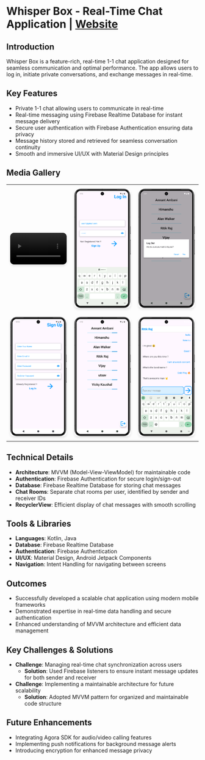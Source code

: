# Whisper Box - Real-Time Chat Application | [Website](https://ritikraaj77.github.io/WhisperBox/)

## Introduction

Whisper Box is a feature-rich, real-time 1-1 chat application designed for seamless communication and optimal performance. The app allows users to log in, initiate private conversations, and exchange messages in real-time.

## Key Features
- Private 1-1 chat allowing users to communicate in real-time
- Real-time messaging using Firebase Realtime Database for instant message delivery
- Secure user authentication with Firebase Authentication ensuring data privacy
- Message history stored and retrieved for seamless conversation continuity
- Smooth and immersive UI/UX with Material Design principles

## Media Gallery

<!-- 2x3 Grid with Video and Images -->
<table style="width:100%;">
  <tr>
    <!-- First row: video + 2 images -->
    <td style="padding: 10px;">
      <!-- Video as the first image -->
      <div style="position: relative; padding-top: 56.25%; height: 0; overflow: hidden; max-width: 100%; background-color: #000; border-radius: 10px; box-shadow: 0 4px 6px rgba(0, 0, 0, 0.1);">
          <video autoplay loop muted playsinline style="position: absolute; top: 0; left: 0; width: 100%; height: 100%; object-fit: cover; border-radius: 10px;">
              <source src="assets/videocom.mp4" type="video/mp4">
              Your browser does not support the video tag.
          </video>
      </div>
    </td>
    <td style="padding: 10px;">
      <img src="assets/login.png" alt="Login Screen" style="width:100%; border-radius:10px; box-shadow: 0 4px 6px rgba(0, 0, 0, 0.1);" />
    </td>
    <td style="padding: 10px;">
      <img src="assets/logout.png" alt="User List" style="width:100%; border-radius:10px; box-shadow: 0 4px 6px rgba(0, 0, 0, 0.1);" />
    </td>
  </tr>
  <tr>
    <!-- Second row: 3 images -->
    <td style="padding: 10px;">
      <img src="assets/sign_in.png" alt="Sign-in Screen" style="width:100%; border-radius:10px; box-shadow: 0 4px 6px rgba(0, 0, 0, 0.1);" />
    </td>
    <td style="padding: 10px;">
      <img src="assets/chatpage.png" alt="Chat Screen" style="width:100%; border-radius:10px; box-shadow: 0 4px 6px rgba(0, 0, 0, 0.1);" />
    </td>
    <td style="padding: 10px;">
      <img src="assets/chatlive.png" alt="Firebase Integration" style="width:100%; border-radius:10px; box-shadow: 0 4px 6px rgba(0, 0, 0, 0.1);" />
    </td>
  </tr>
</table>

## Technical Details
- **Architecture**: MVVM (Model-View-ViewModel) for maintainable code
- **Authentication**: Firebase Authentication for secure login/sign-out
- **Database**: Firebase Realtime Database for storing chat messages
- **Chat Rooms**: Separate chat rooms per user, identified by sender and receiver IDs
- **RecyclerView**: Efficient display of chat messages with smooth scrolling

## Tools & Libraries
- **Languages**: Kotlin, Java
- **Database**: Firebase Realtime Database
- **Authentication**: Firebase Authentication
- **UI/UX**: Material Design, Android Jetpack Components
- **Navigation**: Intent Handling for navigating between screens

## Outcomes
- Successfully developed a scalable chat application using modern mobile frameworks
- Demonstrated expertise in real-time data handling and secure authentication
- Enhanced understanding of MVVM architecture and efficient data management

## Key Challenges & Solutions
- **Challenge**: Managing real-time chat synchronization across users
  - **Solution**: Used Firebase listeners to ensure instant message updates for both sender and receiver
- **Challenge**: Implementing a maintainable architecture for future scalability
  - **Solution**: Adopted MVVM pattern for organized and maintainable code structure

## Future Enhancements
- Integrating Agora SDK for audio/video calling features
- Implementing push notifications for background message alerts
- Introducing encryption for enhanced message privacy
